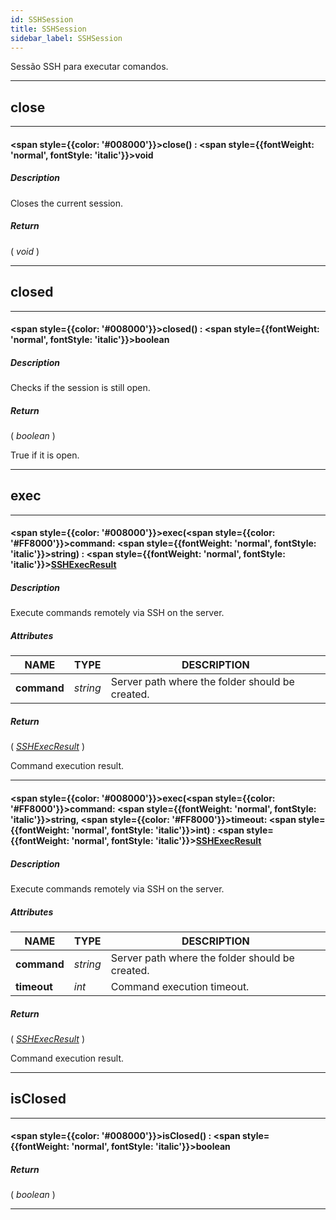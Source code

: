 ```yaml
---
id: SSHSession
title: SSHSession
sidebar_label: SSHSession
---
```


Sessão SSH para executar comandos.

---

## close

---

#### <span style={{color: '#008000'}}>close</span>() : <span style={{fontWeight: 'normal', fontStyle: 'italic'}}>void</span>
##### Description

Closes the current session.

##### Return

( _void_ )


---

## closed

---

#### <span style={{color: '#008000'}}>closed</span>() : <span style={{fontWeight: 'normal', fontStyle: 'italic'}}>boolean</span>
##### Description

Checks if the session is still open.

##### Return

( _boolean_ )

True if it is open.

---

## exec

---

#### <span style={{color: '#008000'}}>exec</span>(<span style={{color: '#FF8000'}}>command</span>: <span style={{fontWeight: 'normal', fontStyle: 'italic'}}>string</span>) : <span style={{fontWeight: 'normal', fontStyle: 'italic'}}>[SSHExecResult](/docs/library/objects/SSHExecResult)</span>
##### Description

Execute commands remotely via SSH on the server.

##### Attributes

| NAME | TYPE | DESCRIPTION |
|---|---|---|
| **command** | _string_ | Server path where the folder should be created. |

##### Return

( _[SSHExecResult](/docs/library/objects/SSHExecResult)_ )

Command execution result.

---

#### <span style={{color: '#008000'}}>exec</span>(<span style={{color: '#FF8000'}}>command</span>: <span style={{fontWeight: 'normal', fontStyle: 'italic'}}>string</span>, <span style={{color: '#FF8000'}}>timeout</span>: <span style={{fontWeight: 'normal', fontStyle: 'italic'}}>int</span>) : <span style={{fontWeight: 'normal', fontStyle: 'italic'}}>[SSHExecResult](/docs/library/objects/SSHExecResult)</span>
##### Description

Execute commands remotely via SSH on the server.

##### Attributes

| NAME | TYPE | DESCRIPTION |
|---|---|---|
| **command** | _string_ | Server path where the folder should be created. |
| **timeout** | _int_ | Command execution timeout. |

##### Return

( _[SSHExecResult](/docs/library/objects/SSHExecResult)_ )

Command execution result.

---

## isClosed

---

#### <span style={{color: '#008000'}}>isClosed</span>() : <span style={{fontWeight: 'normal', fontStyle: 'italic'}}>boolean</span>
##### Return

( _boolean_ )


---

